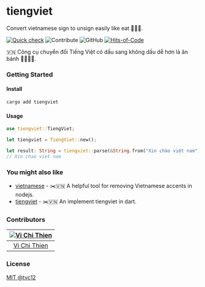 # tiengviet

Convert vietnamese sign to unsign easily like eat 🥞🥞🥞.

[![Quick check](https://github.com/tvc12/tiengviet-rust/actions/workflows/quick_check.yml/badge.svg)](https://github.com/tvc12/tiengviet-rust/actions/workflows/quick_check.yml)
![Contribute](https://img.shields.io/github/contributors/tvc12/tiengviet-rust.svg?style=flat-square)
![GitHub](https://img.shields.io/github/license/tvc12/tiengviet-rust.svg?style=flat-square)
[![Hits-of-Code](https://hitsofcode.com/github/tvc12/tiengviet-rust?branch=main)](https://hitsofcode.com/github/tvc12/tiengviet-rust?branch=main)

🇻🇳 Công cụ chuyển đổi Tiếng Việt có dấu sang không dấu dễ hơn là ăn bánh 🥞🥞🥞🥞.

### Getting Started

#### Install

```sh
cargo add tiengviet
```

#### Usage

```rust
use tiengviet::TiengViet;

let tiengviet = TiengViet::new();

let result: String = tiengviet::parse(&String.from("Xin chào việt nam");
// Xin chao viet nam
```

### You might also like

- [vietnamese](https://github.com/harrytran103/vietnamese) - ✂️🇻🇳 A helpful tool for removing Vietnamese accents in nodejs.
- [tiengviet](https://github.com/tvc12/tiengviet) - ✂️🇻🇳 An implement tiengviet in dart.


### Contributors

| [![Vi Chi Thien](https://github.com/tvc12.png?size=100)](https://github.com/tvc12) |
| :--------------------------------------------------------------------------------: |
|                      [Vi Chi Thien](https://github.com/tvc12)                      |


### License

[MIT @tvc12](./LICENSE)
